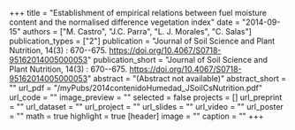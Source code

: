 +++
title = "Establishment of empirical relations between fuel moisture content and the normalised difference vegetation index"
date = "2014-09-15"
authors = ["M. Castro", "J.C. Parra", "L. J. Morales", "C. Salas"]
publication_types = ["2"]
publication = "Journal of Soil Science and Plant Nutrition, 14(3) : 670--675. https://doi.org/10.4067/S0718-95162014005000053"
publication_short = "Journal of Soil Science and Plant Nutrition, 14(3) : 670--675. https://doi.org/10.4067/S0718-95162014005000053"
abstract = "(Abstract not available)"
abstract_short = ""
url_pdf = "/myPubs/2014contenidoHumedad_JSoilCsNutrition.pdf"
url_code = ""
image_preview = ""
selected = false
projects = []
url_preprint = ""
url_dataset = ""
url_project = ""
url_slides = ""
url_video = ""
url_poster = ""
math = true
highlight = true
[header]
image = ""
caption = ""
+++
